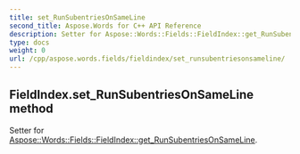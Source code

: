 ```yaml
---
title: set_RunSubentriesOnSameLine
second_title: Aspose.Words for C++ API Reference
description: Setter for Aspose::Words::Fields::FieldIndex::get_RunSubentriesOnSameLine. 
type: docs
weight: 0
url: /cpp/aspose.words.fields/fieldindex/set_runsubentriesonsameline/
---
```

## FieldIndex.set_RunSubentriesOnSameLine method


Setter for [Aspose::Words::Fields::FieldIndex::get_RunSubentriesOnSameLine](./get_runsubentriesonsameline/).


